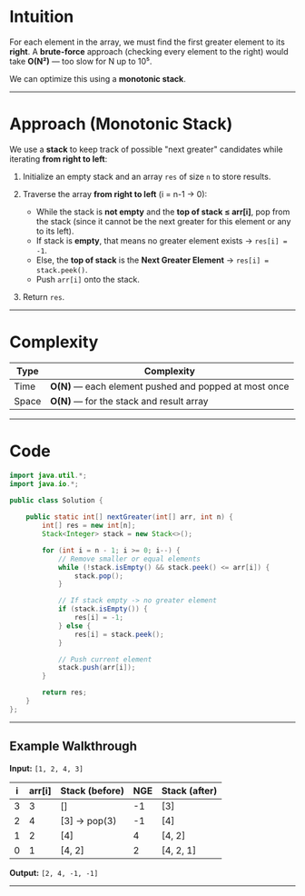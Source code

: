 # Intuition

For each element in the array, we must find the first greater element to its **right**.
A **brute-force** approach (checking every element to the right) would take **O(N²)** — too slow for N up to 10⁵.

We can optimize this using a **monotonic stack**.

---

# Approach (Monotonic Stack)

We use a **stack** to keep track of possible "next greater" candidates while iterating **from right to left**:

1. Initialize an empty stack and an array `res` of size `n` to store results.
2. Traverse the array **from right to left** (i = n-1 → 0):

   * While the stack is **not empty** and the **top of stack ≤ arr[i]**, pop from the stack (since it cannot be the next greater for this element or any to its left).
   * If stack is **empty**, that means no greater element exists → `res[i] = -1`.
   * Else, the **top of stack** is the **Next Greater Element** → `res[i] = stack.peek()`.
   * Push `arr[i]` onto the stack.
3. Return `res`.

---

# Complexity

| Type  | Complexity                                             |
| ----- | ------------------------------------------------------ |
| Time  | **O(N)** — each element pushed and popped at most once |
| Space | **O(N)** — for the stack and result array              |

---

# Code

```java
import java.util.*;
import java.io.*; 

public class Solution {
	
	public static int[] nextGreater(int[] arr, int n) {	
		int[] res = new int[n];
		Stack<Integer> stack = new Stack<>();

		for (int i = n - 1; i >= 0; i--) {
			// Remove smaller or equal elements
			while (!stack.isEmpty() && stack.peek() <= arr[i]) {
				stack.pop();
			}

			// If stack empty -> no greater element
			if (stack.isEmpty()) {
				res[i] = -1;
			} else {
				res[i] = stack.peek();
			}

			// Push current element
			stack.push(arr[i]);
		}

		return res;
	}
};

```

---

## Example Walkthrough

**Input:** `[1, 2, 4, 3]`

| i | arr[i] | Stack (before) | NGE | Stack (after) |
| - | ------ | -------------- | --- | ------------- |
| 3 | 3      | []             | -1  | [3]           |
| 2 | 4      | [3] → pop(3)   | -1  | [4]           |
| 1 | 2      | [4]            | 4   | [4, 2]        |
| 0 | 1      | [4, 2]         | 2   | [4, 2, 1]     |

**Output:** `[2, 4, -1, -1]`

---
